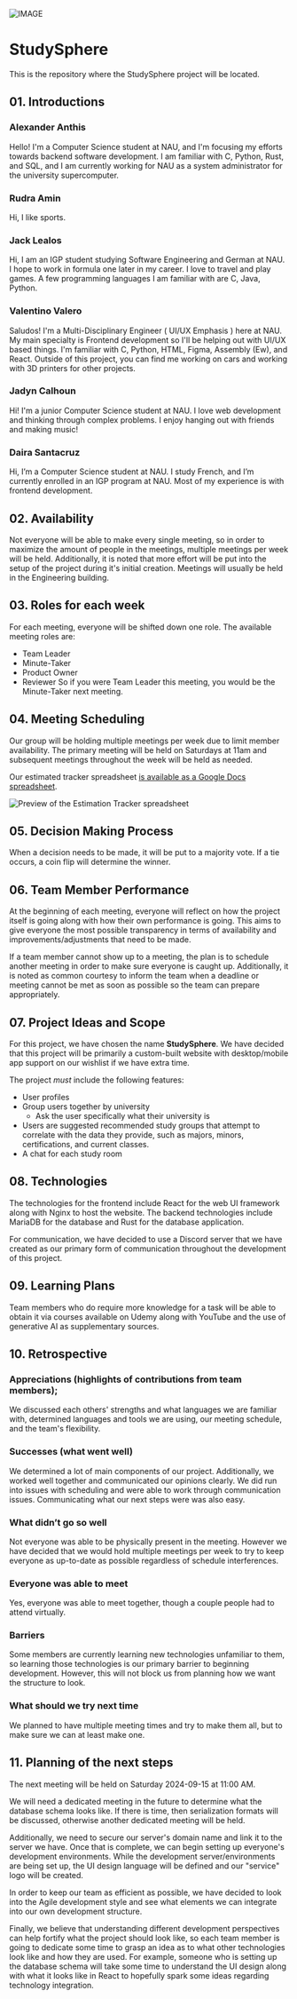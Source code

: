 ![IMAGE](https://github.com/jadynlaila/Study_Group_Platform/blob/main/S%20%2B%20study%20COPY.svg)
# StudySphere
This is the repository where the StudySphere project will be located.

## 01. Introductions
### Alexander Anthis
Hello! I'm a Computer Science student at NAU, and I'm focusing my efforts towards backend software development. I am familiar with C, Python, Rust, and SQL, and I am currently working for NAU as a system administrator  for the university supercomputer.

### Rudra Amin
Hi, I like sports.

### Jack Lealos
Hi, I am an IGP student studying Software Engineering and German at NAU. I hope to work in formula one later in my career. I love to travel and play games. A few programming languages I am familiar with are C, Java, Python.

### Valentino Valero
Saludos! I'm a Multi-Disciplinary Engineer ( UI/UX Emphasis ) here at NAU. My main specialty is Frontend development so I'll be helping out with UI/UX based things. I'm familiar with C, Python, HTML, Figma, Assembly (Ew), and React. Outside of this project, you can find me working on cars and working with 3D printers for other projects.

### Jadyn Calhoun
Hi! I'm a junior Computer Science student at NAU. I love web development and thinking through complex problems. I enjoy hanging out with friends and making music!

### Daira Santacruz
Hi, I’m a Computer Science student at NAU. I study French, and I’m currently enrolled in an IGP program at NAU. Most of my experience is with frontend development.

## 02. Availability
Not everyone will be able to make every single meeting, so in order to maximize the amount of people in the meetings, multiple meetings per week will be held. Additionally, it is noted that more effort will be put into the setup of the project during it's initial creation. Meetings will usually be held in the Engineering building.

## 03. Roles for each week
For each meeting, everyone will be shifted down one role. The available meeting roles are:
- Team Leader
- Minute-Taker
- Product Owner
- Reviewer
So if you were Team Leader this meeting, you would be the Minute-Taker next meeting.

## 04. Meeting Scheduling
Our group will be holding multiple meetings per week due to limit member availability. The primary meeting will be held on Saturdays at 11am and subsequent meetings throughout the week will be held as needed.

Our estimated tracker spreadsheet [is available as a Google Docs spreadsheet](https://docs.google.com/spreadsheets/d/1hYp8FGm6eDtyWx9X4aZaYG_4264jqLZbFvZ-MnFxVMM/edit?usp=sharing).

![Preview of the Estimation Tracker spreadsheet](res/estimation-tracker-preview.png)

## 05. Decision Making Process
When a decision needs to be made, it will be put to a majority vote. If a tie occurs, a coin flip will determine the winner.

## 06. Team Member Performance
At the beginning of each meeting, everyone will reflect on how the project itself is going along with how their own performance is going. This aims to give everyone the most possible transparency in terms of availability and improvements/adjustments that need to be made.

If a team member cannot show up to a meeting, the plan is to schedule another meeting in order to make sure everyone is caught up. Additionally, it is noted as common courtesy to inform the team when a deadline or meeting cannot be met as soon as possible so the team can prepare appropriately.

## 07. Project Ideas and Scope
For this project, we have chosen the name **StudySphere**. We have decided that this project will be primarily a custom-built website with desktop/mobile app support on our wishlist if we have extra time.

The project *must* include the following features:
- User profiles
- Group users together by university
  - Ask the user specifically what their university is
- Users are suggested recommended study groups that attempt to correlate with the data they provide, such as majors, minors, certifications, and current classes.
- A chat for each study room

## 08. Technologies
The technologies for the frontend include React for the web UI framework along with Nginx to host the website. The backend technologies include MariaDB for the database and Rust for the database application.

For communication, we have decided to use a Discord server that we have created as our primary form of communication throughout the development of this project.

## 09. Learning Plans
Team members who do require more knowledge for a task will be able to obtain it via courses available on Udemy along with YouTube and the use of generative AI as supplementary sources.

## 10. Retrospective
### Appreciations (highlights of contributions from team members); 
We discussed each others' strengths and what languages we are familiar with, determined languages and tools we are using, our meeting schedule, and the team's flexibility.

### Successes (what went well)
We determined a lot of main components of our project. Additionally, we worked well together and communicated our opinions clearly. We did run into issues with scheduling and were able to work through communication issues. Communicating what our next steps were was also easy.

### What didn’t go so well
Not everyone was able to be physically present in the meeting. However we have decided that we would hold multiple meetings per week to try to keep everyone as up-to-date as possible regardless of schedule interferences.

### Everyone was able to meet
Yes, everyone was able to meet together, though a couple people had to attend virtually.

### Barriers 
Some members are currently learning new technologies unfamiliar to them, so learning those technologies is our primary barrier to beginning development. However, this will not block us from planning how we want the structure to look.

### What should we try next time
We planned to have multiple meeting times and try to make them all, but to make sure we can at least make one. 

## 11. Planning of the next steps
The next meeting will be held on Saturday 2024-09-15 at 11:00 AM.

We will need a dedicated meeting in the future to determine what the database schema looks like. If there is time, then serialization formats will be discussed, otherwise another dedicated meeting will be held.

Additionally, we need to secure our server's domain name and link it to the server we have. Once that is complete, we can begin setting up everyone's development environments. While the development server/environments are being set up, the UI design language will be defined and our "service" logo will be created.

In order to keep our team as efficient as possible, we have decided to look into the Agile development style and see what elements we can integrate into our own development structure.

Finally, we believe that understanding different development perspectives can help fortify what the project should look like, so each team member is going to dedicate some time to grasp an idea as to what other technologies look like and how they are used. For example, someone who is setting up the database schema will take some time to understand the UI design along with what it looks like in React to hopefully spark some ideas regarding technology integration. 
